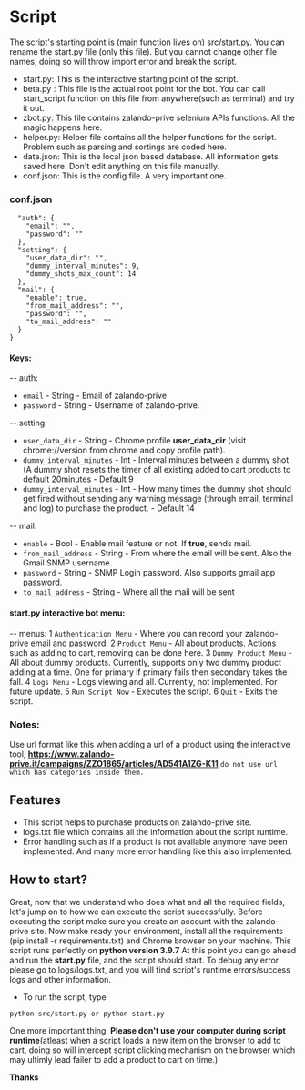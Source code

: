 # Script

The script's starting point is (main function lives on) src/start.py. You can rename the start.py file (only this file). But you cannot change other file names, doing so will throw import error and break the script.

- start.py: This is the interactive starting point of the script.
- beta.py : This file is the actual root point for the bot. You can call start_script function on this file from anywhere(such as terminal) and try it out.
- zbot.py: This file contains zalando-prive selenium APIs functions. All the magic happens here.
- helper.py: Helper file contains all the helper functions for the script. Problem such as parsing and sortings are coded here.
- data.json: This is the local json based database. All information gets saved here. Don't edit anything on this file manually.
- conf.json: This is the config file. A very important one.

### conf.json
```{
  "auth": {
    "email": "",
    "password": ""
  },
  "setting": {
    "user_data_dir": "",
    "dummy_interval_minutes": 9,
    "dummy_shots_max_count": 14
  },
  "mail": {
    "enable": true,
    "from_mail_address": "",
    "password": "",
    "to_mail_address": ""
  }
}
```
#### Keys:
-- auth: 
* `email` - String - Email of zalando-prive
* `password` - String - Username of zalando-prive.

-- setting:
* `user_data_dir` - String - Chrome profile **user_data_dir** (visit chrome://version from chrome and copy profile path).
* `dummy_interval_minutes` - Int - Interval minutes between a dummy shot (A dummy shot resets the timer of all existing added to cart products to default 20minutes - Default 9
* `dummy_interval_minutes` - Int - How many times the dummy shot should get fired without sending any warning message (through email, terminal and log) to purchase the product. - Default 14

-- mail:
* `enable` - Bool - Enable mail feature or not. If **true**, sends mail.
* `from_mail_address` - String - From where the email will be sent. Also the Gmail SNMP username.
* `password` - String - SNMP Login password. Also supports gmail app password.
* `to_mail_address` - String - Where all the mail will be sent

#### start.py interactive bot menu:
-- menus: 
1 `Authentication Menu` - Where you can record your zalando-prive email and password.
2 `Product Menu` - All about products. Actions such as adding to cart, removing can be done here.
3 `Dummy Product Menu` - All about dummy products. Currently, supports only two dummy product adding at a time. One for primary if primary fails then secondary takes the fall.
4 `Logs Menu` - Logs viewing and all. Currently, not implemented. For future update.
5 `Run Script Now` - Executes the script.
6 `Quit` - Exits the script.

### Notes:
Use url format like this when adding a url of a product using the interactive tool, **https://www.zalando-prive.it/campaigns/ZZO1865/articles/AD541A1ZG-K11**
`do not use url which has categories inside them.`

## Features

- This script helps to purchase products on zalando-prive site.
- logs.txt file which contains all the information about the script runtime.
- Error handling such as if a product is not available anymore have been implemented. And many more error handling like this also implemented.

## How to start?
Great, now that we understand who does what and all the required fields, let's jump on to how we can execute the script successfully. Before executing the script make sure you create an account with the zalando-prive site. Now make ready your environment, install all the requirements (pip install -r requirements.txt) and Chrome browser on your machine. This script runs perfectly on **python version 3.9.7**
At this point you can go ahead and run the **start.py** file, and the script should start. To debug any error please go to logs/logs.txt, and you will find script's runtime errors/success logs and other information.
* To run the script, type
```
python src/start.py or python start.py
```

One more important thing, **Please don't use your computer during script runtime**(atleast when a script loads a new item on the browser to add to cart, doing so will intercept script clicking mechanism on the browser which may ultimly lead failer to add a product to cart on time.)

**Thanks**
